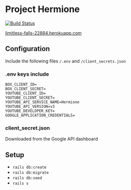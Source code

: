 # Project Hermione
[![Build Status](https://travis-ci.org/Justinzh1/HermioneRuby.svg?branch=master)](https://travis-ci.org/Justinzh1/HermioneRuby)

[limitless-falls-22884.herokuapp.com](http://limitless-falls-22884.herokuapp.com/)

## Configuration
Include the following files `/.env` and `/client_secrets.json`

### .env keys include
```
BOX_CLIENT_ID=
BOX_CLIENT_SECRET=
YOUTUBE_CLIENT_ID=
YOUTUBE_CLIENT_SECRET=
YOUTUBE_API_SERVICE_NAME=Hermione
YOUTUBE_API_VERSION=v3
YOUTUBE_DEVELOPER_KEY=
GOOGLE_APPLICATION_CREDENTIALS=
```

### client_secret.json 
Downloaded from the Google API dashboard

## Setup
- `rails db:create`
- `rails db:migrate`
- `rails db:seed`
- `rails s`
